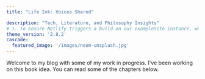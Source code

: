 ```yaml
---
title: "Life Ink: Voices Shared"

description: "Tech, Literature, and Philosophy Insights"
# 1. To ensure Netlify triggers a build on our exampleSite instance, we need to change a file in the exampleSite directory.
theme_version: '2.8.2'
cascade:
  featured_image: '/images/neom-unsplash.jpg'
---
```

Welcome to my blog with some of my work in progress. I've been working on this book idea. You can read some of the chapters below.
